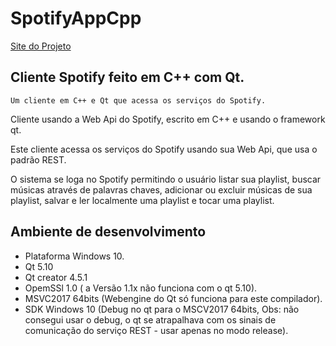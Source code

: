 # SpotifyAppCpp
[Site do Projeto](https://euzebiod.github.io/SpotifyAppQt/)

## Cliente Spotify feito em C++ com Qt.
```
Um cliente em C++ e Qt que acessa os serviços do Spotify.
```
Cliente usando a Web Api do Spotify, escrito em C++ e usando o framework qt.

Este cliente acessa os serviços do Spotify usando sua Web Api, que usa o padrão REST.

O sistema se loga no Spotify permitindo o usuário listar sua playlist, buscar músicas através de palavras chaves, adicionar ou excluir músicas de sua playlist, salvar e ler localmente uma playlist e tocar uma playlist.

## Ambiente de desenvolvimento
* Plataforma Windows 10.
* Qt 5.10
* Qt creator 4.5.1
* OpemSSl 1.0 ( a Versão 1.1x não funciona com o qt 5.10).
* MSVC2017 64bits (Webengine do Qt só funciona para este compilador).
* SDK Windows 10 (Debug no qt para o MSCV2017 64bits, Obs: não consegui usar o debug, o qt se atrapalhava com os sinais de comunicação do serviço REST - usar apenas no modo release).
